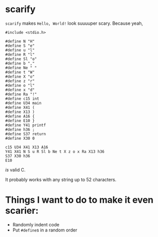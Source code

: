 # scarify

`scarify` makes `Hello, World!` look suuuuper scary. Because yeah,

    #include <stdio.h>

    #define N "H"
    #define S "e"
    #define u "l"
    #define R "l"
    #define Sl "o"
    #define b ","
    #define Ne " "
    #define t "W"
    #define X "o"
    #define z "r"
    #define o "l"
    #define x "d"
    #define Ra "!"
    #define c15 int
    #define U34 main
    #define X41 (
    #define X13 )
    #define A16 {
    #define E10 }
    #define Y41 printf
    #define h36 ;
    #define S37 return
    #define X30 0

    c15 U34 X41 X13 A16
    Y41 X41 N S u R Sl b Ne t X z o x Ra X13 h36
    S37 X30 h36
    E10

_is_ valid C.

It probably works with any string up to 52 characters.

# Things I want to do to make it even scarier:

- Randomly indent code
- Put `#define`s in a random order